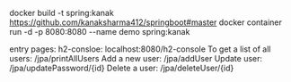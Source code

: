 docker build -t spring:kanak https://github.com/kanaksharma412/springboot#master
docker container run -d -p 8080:8080 --name demo spring:kanak

entry pages:
	h2-consloe: localhost:8080/h2-console
	To get a list of all users: /jpa/printAllUsers
	Add a new user: /jpa/addUser
	Update user: /jpa/updatePassword/{id}
	Delete a user: /jpa/deleteUser/{id}
